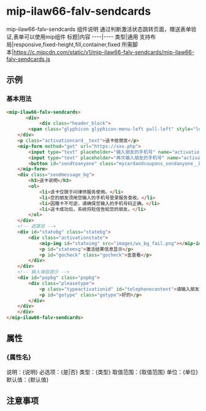 # mip-ilaw66-falv-sendcards

mip-ilaw66-falv-sendcards 组件说明
通过判断激活状态跳转页面，赠送表单验证,表单可以使用mip组件
标题|内容
----|----
类型|通用
支持布局|responsive,fixed-height,fill,container,fixed
所需脚本|https://c.mipcdn.com/static/v1/mip-ilaw66-falv-sendcards/mip-ilaw66-falv-sendcards.js

## 示例

### 基本用法
```html
<mip-ilaw66-falv-sendcards>
       <div>
    		<div class="header_block">
		<span class="glyphicon glyphicon-menu-left pull-left" style="left:5px" ></span>送朋友
	</div>
	<p class="activationcard__text">送卡给朋友</p>
	<mip-form method="get" url="https://xxx.php">
		<input type="text" placeholder="输入朋友的手机号" name="activationid" id="activationid" class="mycardandcoupons_sendanyone"/>
		<input type="text" placeholder="再次输入朋友的手机号" name="activationid" id="activationidagain" class="mycardandcoupons_sendanyone"/>
		<button id="sendtoanyone" class="mycardandcoupons_sendanyone__btn">送卡给朋友</button>
	</mip-form>
	<div class="sendmessage_bg">
		<h3>送卡说明</h3>
		<ol>
			<li>该卡仅限于问律师服务使用。</li>
			<li>您的朋友须用您输入的手机号登录服务查收。</li>
			<li>因赠卡不可逆，请确保您输入的手机号码正确。</li>
			<li>送卡成功后，系统将短信告知您的朋友。</li>
		</ol>
	</div>
	<!-- 遮罩层 -->
	<div id="statebg" class="statebg">
		<div class="activationstate">
			<mip-img id="stateimg" src="images/wx_bg_fail.png"></mip-img>
			<p id="statemsg">激活结果信息显示</p>
			<p id="gocheck" class="gocheck">去查看</p>
		</div>
	</div>
	<!-- 输入弹层提示 -->
	<div id="popbg" class="popbg">
		<div class="pleasetype">
			<p class="typeactivationid" id="telephonecontent">请输入朋友的手机号</p>
			<p id="gotype" class="gotype">好的</p>
		</div>
	</div>
    </div>
</mip-ilaw66-falv-sendcards>
```

## 属性

### {属性名}

说明：{说明}
必选项：{是|否}
类型：{类型}
取值范围：{取值范围}
单位：{单位}
默认值：{默认值}

## 注意事项

